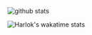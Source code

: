 <!-- スタッツ -->
<img alt="github stats" src="https://github-readme-stats.vercel.app/api?username=kuroro-31&include_all_commits=true&count_private=true&layout=compact&hide_border=true&bg_color=30,e96443,904e95&title_color=fff&text_color=fff" align="center" />

![Harlok's wakatime stats](https://github-readme-stats.vercel.app/api/wakatime?username=kuroro-31&layout=compact)
